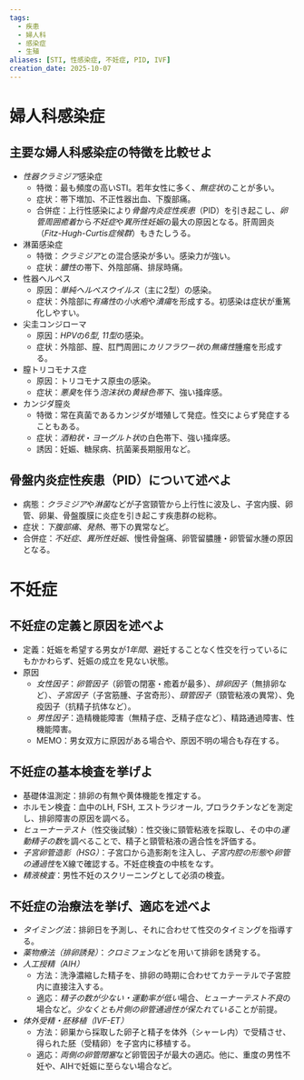 ```yaml
---
tags:
  - 疾患
  - 婦人科
  - 感染症
  - 生殖
aliases: [STI, 性感染症, 不妊症, PID, IVF]
creation_date: 2025-10-07
---
```

# 婦人科感染症
## 主要な婦人科感染症の特徴を比較せよ
- *性器クラミジア*感染症
	- 特徴：最も頻度の高いSTI。若年女性に多く、*無症状*のことが多い。
	- 症状：帯下増加、不正性器出血、下腹部痛。
	- 合併症：上行性感染により*骨盤内炎症性疾患*（PID）を引き起こし、*卵管周囲癒着*から*不妊症*や*異所性妊娠*の最大の原因となる。肝周囲炎（*Fitz-Hugh-Curtis症候群*）もきたしうる。
- 淋菌感染症
	- 特徴：*クラミジア*との混合感染が多い。感染力が強い。
	- 症状：*膿性*の帯下、外陰部痛、排尿時痛。
- 性器ヘルペス
	- 原因：*単純ヘルペスウイルス*（主に2型）の感染。
	- 症状：外陰部に*有痛性*の*小水疱*や*潰瘍*を形成する。初感染は症状が重篤化しやすい。
- 尖圭コンジローマ
	- 原因：*HPV*の*6型, 11型*の感染。
	- 症状：外陰部、膣、肛門周囲に*カリフラワー状*の*無痛性*腫瘤を形成する。
- 膣トリコモナス症
	- 原因：トリコモナス原虫の感染。
	- 症状：*悪臭*を伴う*泡沫状*の*黄緑色帯下*、強い掻痒感。
- カンジダ膣炎
	- 特徴：常在真菌であるカンジダが増殖して発症。性交によらず発症することもある。
	- 症状：*酒粕状*・*ヨーグルト状*の白色帯下、強い掻痒感。
	- 誘因：妊娠、糖尿病、抗菌薬長期服用など。

## 骨盤内炎症性疾患（PID）について述べよ
- 病態：*クラミジア*や*淋菌*などが子宮頸管から上行性に波及し、子宮内膜、卵管、卵巣、骨盤腹膜に炎症を引き起こす疾患群の総称。
- 症状：*下腹部痛*、*発熱*、帯下の異常など。
- 合併症：*不妊症*、*異所性妊娠*、慢性骨盤痛、卵管留膿腫・卵管留水腫の原因となる。

# 不妊症
## 不妊症の定義と原因を述べよ
- 定義：妊娠を希望する男女が*1年間*、避妊することなく性交を行っているにもかかわらず、妊娠の成立を見ない状態。
- 原因
	- *女性因子*：*卵管因子*（卵管の閉塞・癒着が最多）、*排卵因子*（無排卵など）、*子宮因子*（子宮筋腫、子宮奇形）、*頸管因子*（頸管粘液の異常）、免疫因子（抗精子抗体など）。
	- *男性因子*：造精機能障害（無精子症、乏精子症など）、精路通過障害、性機能障害。
	- MEMO：男女双方に原因がある場合や、原因不明の場合も存在する。

## 不妊症の基本検査を挙げよ
- 基礎体温測定：排卵の有無や黄体機能を推定する。
- ホルモン検査：血中のLH, FSH, エストラジオール, プロラクチンなどを測定し、排卵障害の原因を調べる。
- *ヒューナーテスト*（性交後試験）：性交後に頸管粘液を採取し、その中の*運動精子の数*を調べることで、精子と頸管粘液の適合性を評価する。
- *子宮卵管造影（HSG）*：子宮口から造影剤を注入し、*子宮内腔の形態*や*卵管の通過性*をX線で確認する。不妊症検査の中核をなす。
- *精液検査*：男性不妊のスクリーニングとして必須の検査。


## 不妊症の治療法を挙げ、適応を述べよ
- *タイミング法*：排卵日を予測し、それに合わせて性交のタイミングを指導する。
- *薬物療法（排卵誘発）*：*クロミフェン*などを用いて排卵を誘発する。
- *人工授精（AIH）*
	- 方法：洗浄濃縮した精子を、排卵の時期に合わせてカテーテルで子宮腔内に直接注入する。
	- 適応：*精子の数が少ない・運動率が低い*場合、*ヒューナーテスト不良*の場合など。*少なくとも片側の卵管通過性が保たれている*ことが前提。
- *体外受精・胚移植（IVF-ET）*
	- 方法：卵巣から採取した卵子と精子を体外（シャーレ内）で受精させ、得られた胚（受精卵）を子宮内に移植する。
	- 適応：*両側の卵管閉塞*など卵管因子が最大の適応。他に、重度の男性不妊や、AIHで妊娠に至らない場合など。
